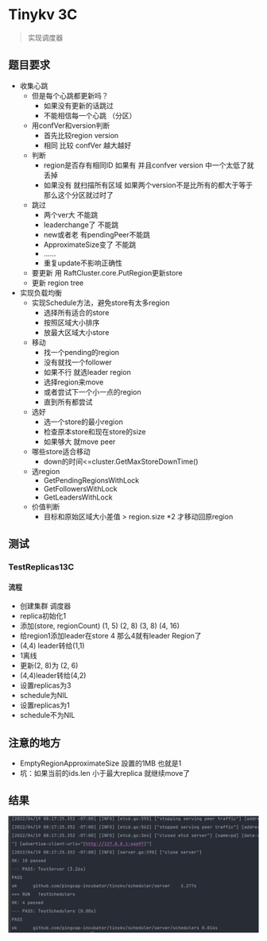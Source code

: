 # Tinykv 3C

> 实现调度器

## 题目要求 

+ 收集心跳
  + 但是每个心跳都更新吗？
    + 如果没有更新的话跳过
    + 不能相信每一个心跳 （分区）
  + 用confVer和version判断
    + 首先比较region version
    + 相同 比较 confVer 越大越好
  + 判断
    + region是否存有相同ID 如果有 并且confver version 中一个太低了就丢掉
    + 如果没有 就扫描所有区域 如果两个version不是比所有的都大于等于 那么这个分区就过时了
  + 跳过
    + 两个ver大 不能跳
    + leaderchange了 不能跳
    + new或者老 有pendingPeer不能跳
    + ApproximateSize变了 不能跳
    + ……
    + 重复update不影响正确性
  + 要更新 用 RaftCluster.core.PutRegion更新store
  + 更新 region tree
+ 实现负载均衡
  + 实现Schedule方法，避免store有太多region
    + 选择所有适合的store
    + 按照区域大小排序
    + 放最大区域大小store
  + 移动
    + 找一个pending的region
    + 没有就找一个follower
    + 如果不行 就选leader region
    + 选择region来move
    + 或者尝试下一个小一点的region
    + 直到所有都尝试
  + 选好
    + 选一个store的最小region
    + 检查原本store和现在store的size
    + 如果够大 就move peer
  + 哪些store适合移动
    + down的时间<=cluster.GetMaxStoreDownTime()
  + 选region
    + GetPendingRegionsWithLock
    + GetFollowersWithLock
    + GetLeadersWithLock
  + 价值判断
    + 目标和原始区域大小差值 > region.size *2 才移动回原region

## 测试

### TestReplicas13C

#### 流程

+ 创建集群 调度器
+ replica初始化1
+ 添加(store, regionCount) (1, 5) (2, 8) (3, 8) (4, 16) 
+ 给region1添加leader在store 4 那么4就有leader Region了 
+ (4,4) leader转给(1,1)
+ 1离线
+ 更新(2, 8)为 (2, 6)
+ (4,4)leader转给(4,2)
+ 设置replicas为3
+ schedule为NIL
+ 设置replicas为1
+ schedule不为NIL

## 注意的地方

+ EmptyRegionApproximateSize 設置的1MB 也就是1
+ 坑：如果当前的ids.len 小于最大replica 就继续move了

## 结果
![](https://raw.githubusercontent.com/TaurusGGBOY/photobed/master/20220419231830.png)